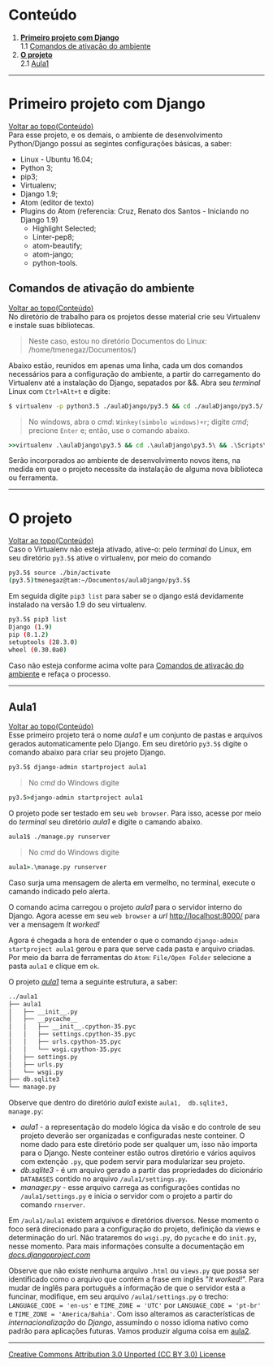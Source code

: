 # Conteúdo

1. **[Primeiro projeto com Django](#primeiro-projeto-com-django)**  
1.1 [Comandos de ativação do ambiente](#comandos-de-ativação-do-ambiente)  
2. **[O projeto](#o-projeto)**  
2.1 [Aula1](#aula1)  

---

# Primeiro projeto com Django
[Voltar ao topo(Conteúdo)](#conteúdo)   
Para esse projeto, e os demais, o ambiente de desenvolvimento Python/Django possui as segintes configurações básicas, a saber:
- Linux - Ubuntu 16.04;
- Python 3;
- pip3;
- Virtualenv;
- Django 1.9;
- Atom (editor de texto)
- Plugins do  Atom (referencia: Cruz, Renato dos Santos - Iniciando no Django 1.9)
    - Highlight Selected;
    - Linter-pep8;
    - atom-beautify;
    - atom-jango;
    - python-tools.

## Comandos de ativação do ambiente
[Voltar ao topo(Conteúdo)](#conteúdo)   
No diretório de trabalho para os projetos desse material crie seu Virtualenv e instale suas bibliotecas.
> Neste caso, estou no diretório Documentos do Linux: /home/tmenegaz/Documentos/)

Abaixo estão, reunidos em apenas uma linha, cada um dos comandos necessários para a configuração do ambiente, a partir do carregamento do Virtualenv até a instalação do Django, sepatados por &&.
Abra seu _terminal_ Linux com ```Ctrl+Alt+t``` e digite:
```sh
$ virtualenv -p python3.5 ./aulaDjango/py3.5 && cd ./aulaDjango/py3.5/ && source ./bin/activate && pip3 install -U pip && pip3 install django==1.9
```

> No windows, abra o _cmd_: ```Winkey(simbolo windows)+r```; digite _cmd_; precione ```Enter``` e; então, use o comando abaixo.
```cmd
>>virtualenv .\aulaDjango\py3.5 && cd .\aulaDjango\py3.5\ && .\Scripts\activate.bat && pip install -U pip && pip install django==1.9
```

Serão incorporados ao ambiente de desenvolvimento novos itens, na medida em que o projeto necessite da instalação de alguma nova biblioteca ou ferramenta.

---

# O projeto
[Voltar ao topo(Conteúdo)](#conteúdo)  
Caso o Virtualenv não esteja ativado, ative-o: pelo _terminal_ do Linux, em seu diretório ```py3.5$``` ative o virtualenv,  por meio do comando
```sh
py3.5$ source ./bin/activate
(py3.5)tmenegaz@tam:~/Documentos/aulaDjango/py3.5$
```
Em seguida digite ```pip3 list``` para saber se o django está devidamente instalado na versão 1.9 do seu virtualenv.
```sh
py3.5$ pip3 list
Django (1.9)
pip (8.1.2)
setuptools (28.3.0)
wheel (0.30.0a0)
```
Caso não esteja conforme acima volte para [Comandos de ativação do ambiente](#comandos-de-ativação-do-ambiente)  e refaça o processo.

---

## Aula1
[Voltar ao topo(Conteúdo)](#conteúdo)  
Esse primeiro projeto terá o nome _aula1_ e um conjunto de pastas e arquivos gerados automaticamente pelo Django. Em seu diretório ```py3.5$``` digite o comando abaixo para criar seu projeto Django.
```sh
py3.5$ django-admin startproject aula1
```
> No _cmd_ do Windows digite
```cmd
py3.5>django-admin startproject aula1
```

O projeto pode ser testado em seu ```web browser```. Para isso, acesse por meio do _terminal_ seu diretório _aula1_ e digite o camando abaixo.
```sh
aula1$ ./manage.py runserver
```
> No _cmd_ do Windows digite
```cmd
aula1>.\manage.py runserver
```
Caso surja uma mensagem de alerta em vermelho, no terminal, execute o camando indicado pelo alerta.

O comando acima carregou o projeto _aula1_ para o servidor interno do Django. Agora acesse em seu ```web browser``` a _url_ [http://localhost:8000/](http://127.0.0.1:8000/) para ver a mensagem _It worked!_

Agora é chegada a hora de entender o que o comando ```django-admin startproject aula1``` gerou e para que serve cada pasta e arquivo criadas. Por meio da barra de ferramentas do ```Atom```: ```File/Open Folder``` selecione a pasta ```aula1``` e clique em ```ok```.

O projeto [_aula1_](https://github.com/tmenegaz/django/tree/master/aulaDjango/py3.5) tema a seguinte estrutura, a saber:
```sh
../aula1
├── aula1
│   ├── __init__.py
│   ├── __pycache__
│   │   ├── __init__.cpython-35.pyc
│   │   ├── settings.cpython-35.pyc
│   │   ├── urls.cpython-35.pyc
│   │   └── wsgi.cpython-35.pyc
│   ├── settings.py
│   ├── urls.py
│   └── wsgi.py
├── db.sqlite3
└── manage.py
```

Observe que dentro do diretório _aula1_ existe ```aula1,  db.sqlite3,  manage.py```:

- _aula1_  - a representação do modelo lógica da visão e do controle de seu projeto deverão ser organizadas e configuradas neste conteiner. O nome dado para este diretório pode ser qualquer um, isso não importa para o Django. Neste conteiner estão outros diretório e vários aquivos com extenção ```.py```, que podem servir para modularizar seu projeto.
- _db.sqlite3_ - é um arquivo gerado a partir das propriedades do dicionário ```DATABASES``` contido no arquivo ```/aula1/settings.py```.
- _manager.py_ - esse arquivo carrega as configurações contidas no ```/aula1/settings.py``` e inicia o servidor com o projeto a partir do comando ```rnserver```.

Em ```/aula1/aula1``` existem arquivos e diretórios diversos. Nesse momento o foco será direcionado  para a configuração do projeto, definição da views e determinação do url. Não trataremos do ```wsgi.py```, do ```pycache``` e do ```init.py```, nesse momento. Para mais informações consulte a documentação em _[docs.djangoproject.com](https://docs.djangoproject.com/en/1.9/intro/tutorial01/)_

Observe que não existe nenhuma arquivo ```.html``` ou ```views.py``` que possa ser identificado como o arquivo que contém a frase em inglês "_It worked!_". Para mudar de inglês para português a informação de que o servidor esta a funcinar, modifique, em seu arquivo ```/aula1/settings.py``` o trecho: ```LANGUAGE_CODE = 'en-us'``` e ```TIME_ZONE = 'UTC'``` por ```LANGUAGE_CODE = 'pt-br'``` e ```TIME_ZONE = 'America/Bahia'```. Com isso alteramos as características de _internacionalização_ do _Django_,  assumindo o nosso idioma nativo como padrão para aplicações futuras. Vamos produzir alguma coisa em [aula2](https://github.com/tmenegaz/django/blob/master/projeto2.md).

---

[Creative Commons Attribution 3.0 Unported (CC BY 3.0) License](http://creativecommons.org/licenses/by/3.0/)
